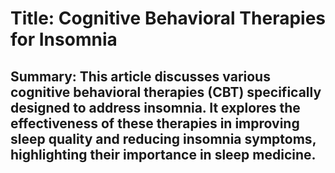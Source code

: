 # Title: Cognitive Behavioral Therapies for Insomnia

## Summary: This article discusses various cognitive behavioral therapies (CBT) specifically designed to address insomnia. It explores the effectiveness of these therapies in improving sleep quality and reducing insomnia symptoms, highlighting their importance in sleep medicine.